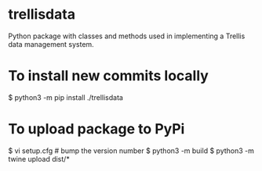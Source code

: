 # trellisdata
Python package with classes and methods used in implementing a Trellis data management system.

# To install new commits locally
$ python3 -m pip install ./trellisdata

# To upload package to PyPi
$ vi setup.cfg # bump the version number
$ python3 -m build
$ python3 -m twine upload dist/*
